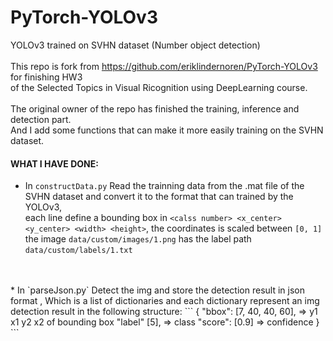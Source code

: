 # PyTorch-YOLOv3
YOLOv3 trained on SVHN dataset (Number object detection)   
<br />
This repo is fork from https://github.com/eriklindernoren/PyTorch-YOLOv3 for finishing HW3     
of the Selected Topics in Visual Ricognition using DeepLearning course.  
<br />
The original owner of the repo has finished the training, inference and detection part.  
And I add some functions that can make it more easily training on the SVHN dataset.
<br />
#### WHAT I HAVE DONE:
* In `constructData.py` 
Read the trainning data from the .mat file of the SVHN dataset and convert it to the format that can trained by the YOLOv3,  
each line define a bounding box in `<calss number> <x_center> <y_center> <width> <height>`, 
the coordinates is scaled between `[0, 1]`  
the image `data/custom/images/1.png` has the label path `data/custom/labels/1.txt`  
<br />
<br />
* In `parseJson.py`  
Detect the img and store the detection result in json format  ,
Which is a list of dictionaries and each dictionary represent an img detection result in the following structure:  
```
{
  "bbox": [7, 40, 40, 60],   => y1 x1 y2 x2 of bounding box
  "label" [5],               => class
  "score": [0.9]             => confidence
}
```
